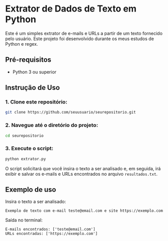 # Extrator de Dados de Texto em Python

Este é um simples extrator de e-mails e URLs a partir de um texto fornecido pelo usuário. Este projeto foi desenvolvido durante os meus estudos de Python e regex.

## Pré-requisitos

- Python 3 ou superior

## Instrução de Uso

### 1. Clone este repositório:
   ```bash
   git clone https://github.com/seuusuario/seurepositorio.git
   ```
   
### 2. Navegue até o diretório do projeto:
   ```bash
   cd seurepositorio
   ```
   
### 3. Execute o script:
```bash
python extrator.py
```
O script solicitará que você insira o texto a ser analisado e, em seguida, irá exibir e salvar os e-mails e URLs encontrados no arquivo `resultados.txt`.

## Exemplo de uso
Insira o texto a ser analisado: 
```
Exemplo de texto com e-mail teste@email.com e site https://exemplo.com
```

Saída no terminal:
```
E-mails encontrados: ['teste@email.com']
URLs encontradas: ['https://exemplo.com']
```

